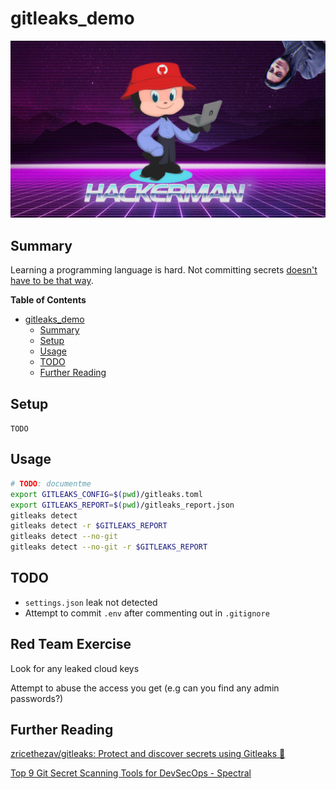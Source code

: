 # gitleaks_demo

![hackermancat](img/octocat_hackerman.png)

## Summary
Learning a programming language is hard. Not committing secrets [doesn't have to be that way](https://github.com/zricethezav/gitleak).


**Table of Contents**
* [gitleaks_demo](#gitleaks_demo)
  * [Summary](#summary)
  * [Setup](#setup)
  * [Usage](#usage)
  * [TODO](#todo)
  * [Further Reading](#further-reading)

## Setup
`TODO`

## Usage
```bash
# TODO: documentme
export GITLEAKS_CONFIG=$(pwd)/gitleaks.toml
export GITLEAKS_REPORT=$(pwd)/gitleaks_report.json
gitleaks detect
gitleaks detect -r $GITLEAKS_REPORT
gitleaks detect --no-git
gitleaks detect --no-git -r $GITLEAKS_REPORT
```

## TODO
* `settings.json` leak not detected
* Attempt to commit `.env` after commenting out in `.gitignore`

## Red Team Exercise

Look for any leaked cloud keys

Attempt to abuse the access you get (e.g can you find any admin passwords?)

## Further Reading
[zricethezav/gitleaks: Protect and discover secrets using Gitleaks 🔑](https://github.com/zricethezav/gitleaks)

[Top 9 Git Secret Scanning Tools for DevSecOps - Spectral](https://spectralops.io/blog/top-9-git-secret-scanning-tools/)
